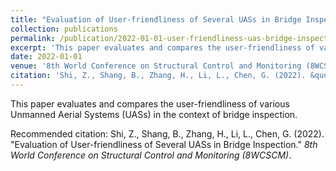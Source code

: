 ```yaml
---
title: "Evaluation of User-friendliness of Several UASs in Bridge Inspection"
collection: publications
permalink: /publication/2022-01-01-user-friendliness-uas-bridge-inspection
excerpt: 'This paper evaluates and compares the user-friendliness of various Unmanned Aerial Systems (UASs) in the context of bridge inspection.'
date: 2022-01-01
venue: '8th World Conference on Structural Control and Monitoring (8WCSCM)'
citation: 'Shi, Z., Shang, B., Zhang, H., Li, L., Chen, G. (2022). &quot;Evaluation of User-friendliness of Several UASs in Bridge Inspection.&quot; *8th World Conference on Structural Control and Monitoring (8WCSCM)*.'
---
```

This paper evaluates and compares the user-friendliness of various Unmanned Aerial Systems (UASs) in the context of bridge inspection.

Recommended citation: Shi, Z., Shang, B., Zhang, H., Li, L., Chen, G. (2022). "Evaluation of User-friendliness of Several UASs in Bridge Inspection." *8th World Conference on Structural Control and Monitoring (8WCSCM)*.